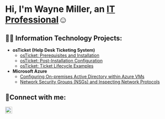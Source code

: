 <h1>Hi, I'm Wayne Miller, an <a href="https://linkedin.com/in/Wmiller84">IT Professional</a>☺</h1>

<h2>👨‍💻 Information Technology Projects:</h2>

- <b>osTicket (Help Desk Ticketing System)</b>
  - [osTicket: Prerequisites and Installation](https://github.com/WayneMiller84/osticket-prereqs)
  - [osTicket: Post-Installation Configuration](https://github.com/WayneMiller84/post-install-config)
  - [osTicket: Ticket Lifecycle Examples](https://github.com/WayneMiller84/ticket-lifecycle)
- <b>Microsoft Azure</b>
  - [Configuring On-premises Active Directory within Azure VMs](https://github.com/WayneMiller84/configure-ad)
  - [Network Security Groups (NSGs) and Inspecting Network Protocols](https://github.com/WayneMiller84/azure-network-protocols)

<h2>🤳Connect with me:</h2>

[<img align="left" alt="Wmiller84 | LinkedIn" width="22px" src="https://cdn.jsdelivr.net/npm/simple-icons@v3/icons/linkedin.svg" />][linkedin]

[linkedin]: https://linkedin.com/in/Wmiller84
